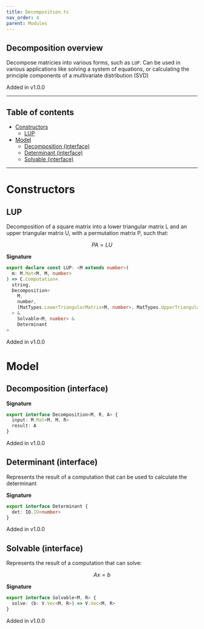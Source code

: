 ```yaml
---
title: Decomposition.ts
nav_order: 4
parent: Modules
---
```


## Decomposition overview

Decompose matricies into various forms, such as `LUP`. Can be used in various
applications like solving a system of equations, or calculating the principle
components of a multivariate distribution (SVD)

Added in v1.0.0

---

<h2 class="text-delta">Table of contents</h2>

- [Constructors](#constructors)
  - [LUP](#lup)
- [Model](#model)
  - [Decomposition (interface)](#decomposition-interface)
  - [Determinant (interface)](#determinant-interface)
  - [Solvable (interface)](#solvable-interface)

---

# Constructors

## LUP

Decomposition of a square matrix into a lower triangular matrix L and an upper
triangular matrix U, with a permutation matrix P, such that:

```math
PA = LU
```

**Signature**

```ts
export declare const LUP: <M extends number>(
  m: M.Mat<M, M, number>
) => C.Computation<
  string,
  Decomposition<
    M,
    number,
    [MatTypes.LowerTriangularMatrix<M, number>, MatTypes.UpperTriangularMatrix<M, number>, M.Mat<M, M, number>]
  > &
    Solvable<M, number> &
    Determinant
>
```

Added in v1.0.0

# Model

## Decomposition (interface)

**Signature**

```ts
export interface Decomposition<M, R, A> {
  input: M.Mat<M, M, R>
  result: A
}
```

Added in v1.0.0

## Determinant (interface)

Represents the result of a computation that can be used to calculate the determinant

**Signature**

```ts
export interface Determinant {
  det: IO.IO<number>
}
```

Added in v1.0.0

## Solvable (interface)

Represents the result of a computation that can solve:

```math
Ax = b
```

**Signature**

```ts
export interface Solvable<M, R> {
  solve: (b: V.Vec<M, R>) => V.Vec<M, R>
}
```

Added in v1.0.0
